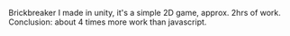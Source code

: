 Brickbreaker I made in unity, it's a simple 2D game, approx. 2hrs of work. Conclusion: about 4 times more work than javascript.
